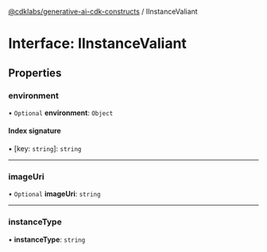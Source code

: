 [@cdklabs/generative-ai-cdk-constructs](/docs/api) / IInstanceValiant

# Interface: IInstanceValiant

## Properties

### environment

• `Optional` **environment**: `Object`

#### Index signature

▪ [key: `string`]: `string`

___

### imageUri

• `Optional` **imageUri**: `string`

___

### instanceType

• **instanceType**: `string`

